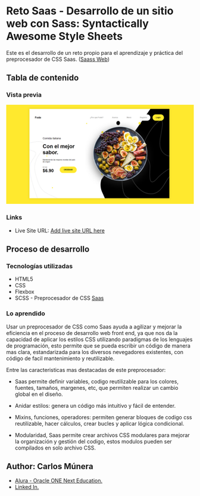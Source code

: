 # Reto Saas - Desarrollo de un sitio web con Sass: Syntactically Awesome Style Sheets

Este es el desarrollo de un reto propio para el aprendizaje y práctica del preprocesador de CSS Saas.
([Saass Web](https://sass-lang.com/))


## Tabla de contenido


### Vista previa
![Captura de pantalla de sitio web](preview.PNG)


### Links

- Live Site URL: [Add live site URL here](https://your-live-site-url.com)


## Proceso de desarrollo

### Tecnologías utilizadas

- HTML5
- CSS
- Flexbox
- SCSS - Preprocesador de CSS [Saas](https://sass-lang.com/) 


### Lo aprendido
Usar un preprocesador de CSS como Saas ayuda a agilizar y mejorar la eficiencia en el proceso de desarrollo web front end, ya que nos da la capacidad de aplicar los estilos CSS utilizando paradigmas de los lenguajes de programación, esto permite que se pueda escribir un código de manera mas clara, estandarizada para los diversos nevegadores existentes, con código de facil mantenimiento y reutilizable.

Entre las caracteristicas mas destacadas de este preprocesador:

- Saas permite definir variables, codigo reutilizable para los colores, fuentes, tamaños, margenes, etc,  que permiten realizar un cambio global en el diseño.

- Anidar estilos: genera un código más intuitivo y fácil de entender.

- Mixins, funciones, operadores:  permiten generar bloques de codigo css reutilizable, hacer cálculos, crear bucles y aplicar lógica condicional.

- Modularidad, Saas permite crear archivos CSS modulares para mejorar la organización y gestión del codigo, estos modulos pueden ser compilados en solo archivo CSS.

## Author:  Carlos Múnera

- [Alura - Oracle ONE Next Education.](https://app.aluracursos.com/user/karlosmunera)
- [Linked In.](https://www.linkedin.com/in/carlos-munera-259969262)
